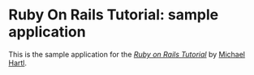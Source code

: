 # Ruby On Rails Tutorial: sample application


This is the sample application for
the [*Ruby on Rails Tutorial*](http://railstutorial.org/)
by [Michael Hartl](http://michaelhartl.com/).

